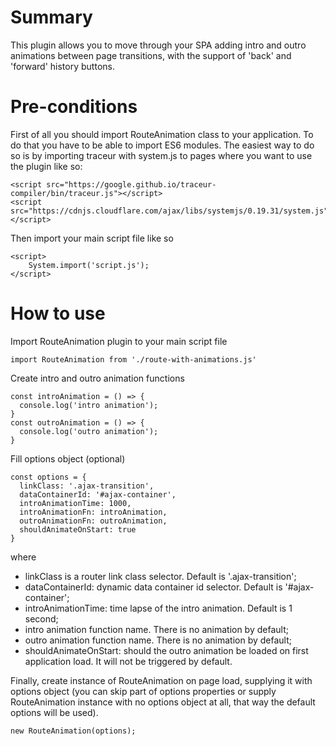# Summary
This plugin allows you to move through your SPA adding intro and outro animations between page transitions, with the support of 'back' and 'forward' history buttons.
# Pre-conditions
First of all you should import RouteAnimation class to your application. To do that you have to be able to import ES6 modules. The easiest way to do so is by importing traceur with system.js to pages where you want to use the plugin like so:
```
<script src="https://google.github.io/traceur-compiler/bin/traceur.js"></script>
<script src="https://cdnjs.cloudflare.com/ajax/libs/systemjs/0.19.31/system.js"></script>
```
Then import your main script file like so
```
<script>
    System.import('script.js');
</script>
```
# How to use
Import RouteAnimation plugin to your main script file
```
import RouteAnimation from './route-with-animations.js'
```
Create intro and outro animation functions
```
const introAnimation = () => {
  console.log('intro animation');
}
const outroAnimation = () => {
  console.log('outro animation');
}
```
Fill options object (optional)
```
const options = {
  linkClass: '.ajax-transition', 
  dataContainerId: '#ajax-container', 
  introAnimationTime: 1000, 
  introAnimationFn: introAnimation, 
  outroAnimationFn: outroAnimation, 
  shouldAnimateOnStart: true
}
```
 where 
* linkClass is a router link class selector. Default is '.ajax-transition';
* dataContainerId: dynamic data container id selector. Default is '#ajax-container';
* introAnimationTime: time lapse of the intro animation. Default is 1 second;
* intro animation function name. There is no animation by default;
* outro animation function name. There is no animation by default; 
* shouldAnimateOnStart: should the outro animation be loaded on first application load. It will not be triggered by default.

Finally, create instance of RouteAnimation on page load, supplying it with options object (you can skip part of options properties or supply RouteAnimation instance with no options object at all, that way the default options will be used).
```
new RouteAnimation(options);
```
